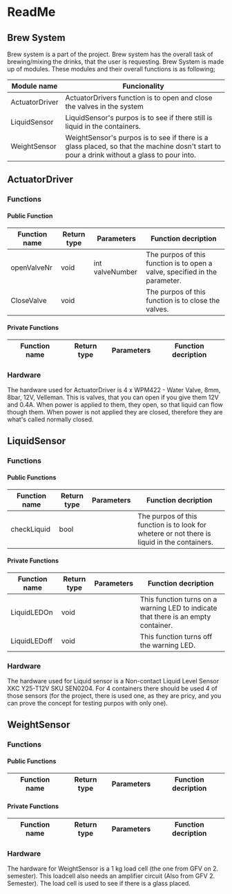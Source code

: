 # ReadMe
## Brew System
Brew system is a part of the project. Brew system has the overall task of brewing/mixing the drinks, that the user is requesting.
Brew System is made up of modules. These modules and their overall functions is as following;

| Module name | Funcionality |
|----------------|----------------|
| ActuatorDriver | ActuatorDrivers function is to open and close the valves in the system |
| LiquidSensor   | LiquidSensor's purpos is to see if there still is liquid in the containers. |
| WeightSensor   | WeightSensor's purpos is to see if there is a glass placed, so that the machine dosn't start to pour a drink without a glass to pour into. |

## ActuatorDriver
### Functions
#### Public Function
| Function name | Return type | Parameters | Function decription |
|---------------|------------|------------|------------------|
| openValveNr | void | int valveNumber | The purpos of this function is to open a valve, specified in the parameter. |
| CloseValve | void | | The purpos of this function is to close the valves. |

#### Private Functions
| Function name | Return type | Parameters | Function decription |
|---------------|------------|------------|------------------|

### Hardware
The hardware used for ActuatorDriver is 4 x WPM422 - Water Valve, 8mm, 8bar, 12V, Velleman. This is valves, that you can open if you give them 12V and 0.4A. When power is applied to them, they open, so that liquid can flow though them. When power is not applied they are closed, therefore they are what's called normally closed.

## LiquidSensor
### Functions
#### Public Functions
| Function name | Return type | Parameters | Function decription |
|---------------|------------|------------|------------------|
| checkLiquid | bool | | The purpos of this function is to look for whetere or not there is liquid in the containers. | 
#### Private Functions
| Function name | Return type | Parameters | Function decription |
|---------------|------------|------------|------------------|
| LiquidLEDOn | void | | This function turns on a warning LED to indicate that there is an empty container. |
| LiquidLEDoff | void | | This function turns off the warning LED. | 

### Hardware
The hardware used for Liquid sensor is a Non-contact Liquid Level Sensor XKC Y25-T12V SKU SEN0204. For 4 containers there should be used 4 of those sensors (for the project, there is used one, as they are pricy, and you can prove the concept for testing purpos with only one).

## WeightSensor
### Functions
#### Public Functions
| Function name | Return type | Parameters | Function decription |
|---------------|------------|------------|------------------|

#### Private Functions
| Function name | Return type | Parameters | Function decription |
|---------------|------------|------------|------------------|

### Hardware
The hardware for WeightSensor is a 1 kg load cell (the one from GFV on 2. semester). This loadcell also needs an amplifier circuit (Also from GFV 2. Semester). The load cell is used to see if there is a glass placed.